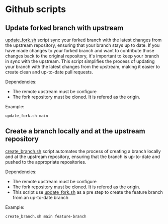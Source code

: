 # Github scripts

## Update forked branch with upstream

[update_fork.sh](update_fork.sh) script sync your forked branch with the latest changes from the upstream repository, ensuring that your branch stays up to date. If you have made changes to your forked branch and want to contribute those changes back to the original repository, it's important to keep your branch in sync with the upstream. This script simplifies the process of updating your branch with the latest changes from the upstream, making it easier to create clean and up-to-date pull requests.

Dependencies:

- The remote upstream must be configure
- The fork repository must be cloned. It is refered as the origin.

Example:

```
update_fork.sh main
```

## Create a branch locally and at the upstream repository

[create_branch.sh](create_branch.sh) script automates the process of creating a branch locally and at the upstream repository, ensuring that the branch is up-to-date and pushed to the appropriate repositories.

Dependencies:

- The remote upstream must be configure
- The fork repository must be cloned. It is refered as the origin.
- This script use [update_fork.sh](update_fork.sh) as a pre step to create the feature branch from an up-to-date branch

Example:

```
create_branch.sh main feature-branch
```
